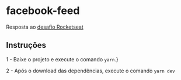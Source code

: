 # facebook-feed

Resposta ao [desafio Rocketseat](https://github.com/Rocketseat/bootcamp-gostack-desafio-04/blob/master/README.md#desafio-04-introdu%C3%A7%C3%A3o-ao-react)

## Instruções

1 - Baixe o projeto e execute o comando `yarn`.}

2 - Após o download das dependências, execute o comando `yarn dev`
